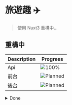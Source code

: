 # **旅遊趣 ✈️**

> 使用 Nuxt3 重構中...

## 重構中

| Description | Progress                                                            |
| ----------- | ------------------------------------------------------------------- |
| Api         | ![100%](https://progress-bar.dev/100/?title=done&color=555555)      |
| 前台        | ![Planned](https://progress-bar.dev/100/?title=planned&color=b8860b) |
| 後台        | ![Planned](https://progress-bar.dev/0/?title=planned&color=b8860b)  |

<details>
<summary>Done</summary>

| Description      | Progress                                                       |
| ---------------- | -------------------------------------------------------------- |
| 首頁             | ![100%](https://progress-bar.dev/100/?title=done&color=555555) |
| 產品頁面         | ![100%](https://progress-bar.dev/100/?title=done&color=555555) |
| 國家旅遊景點頁面 | ![100%](https://progress-bar.dev/100/?title=done&color=555555) |
| 城市旅遊景點頁面 | ![100%](https://progress-bar.dev/100/?title=done&color=555555) |
| 產品列表頁面     | ![100%](https://progress-bar.dev/100/?title=done&color=555555) |
| 購物車頁面       | ![100%](https://progress-bar.dev/100/?title=done&color=555555) |
| 付款流程頁面     | ![100%](https://progress-bar.dev/100/?title=done&color=555555) |
| 登入頁面         | ![100%](https://progress-bar.dev/100/?title=done&color=555555) |

</details>
